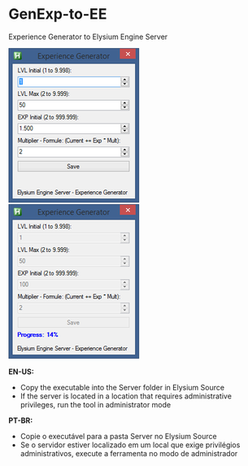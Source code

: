 # GenExp-to-EE
Experience Generator to Elysium Engine Server

![This is an image](/Sample.png) ![This is an image](/Sample_InProcess.png)

**EN-US:**
* Copy the executable into the Server folder in Elysium Source
* If the server is located in a location that requires administrative privileges, run the tool in administrator mode

**PT-BR:**
* Copie o executável para a pasta Server no Elysium Source
* Se o servidor estiver localizado em um local que exige privilégios administrativos, execute a ferramenta no modo de administrador
